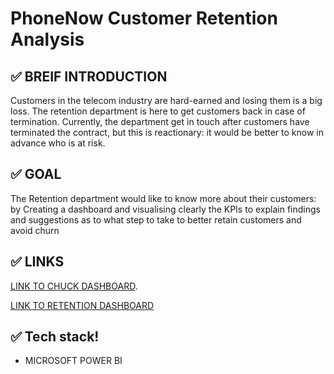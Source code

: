 # PhoneNow Customer Retention Analysis

## ✅ BREIF INTRODUCTION
Customers in the telecom industry are hard-earned and losing them is a big loss. The retention department is here to get customers back in case of termination. 
Currently, the department get in touch after customers have terminated the contract, but this is reactionary: it would be better to know in advance who is at risk.

## ✅ GOAL
The Retention department would like to know more about their customers: by Creating a dashboard and visualising clearly the KPIs to explain findings and suggestions as to what step to take to better retain customers and avoid churn

## ✅ LINKS
[LINK TO CHUCK DASHBOARD](https://app.powerbi.com/groups/me/reports/62ffdcd3-239c-448c-9dcb-f11722974be0?ctid=23c3d449-d0fa-4881-8e4d-892a492c27d8&pbi_source=linkShare).

[LINK TO RETENTION DASHBOARD](https://app.powerbi.com/groups/me/reports/fa990f8b-350a-4228-89ad-fd1dc90e4d01?ctid=23c3d449-d0fa-4881-8e4d-892a492c27d8&pbi_source=linkShare)


## ✅ Tech stack!
* MICROSOFT POWER BI


